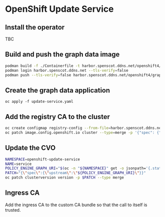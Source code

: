 # OpenShift Update Service

## Install the operator

TBC

## Build and push the graph data image

```bash
podman build -f ./Containerfile -t harbor.spenscot.ddns.net/openshift4/graph-data:latest
podman login harbor.spenscot.ddns.net --tls-verify=false
podman push --tls-verify=false harbor.spenscot.ddns.net/openshift4/graph-data:latest
```

## Create the graph data application

`oc apply -f update-service.yaml`

## Add the registry CA to the cluster

```bash
oc create configmap registry-config --from-file=harbor.spenscot.ddns.net=/home/crscott/Documents/prog/openshift/agent-sno/harbor/ca.crt -n openshift-config
oc patch image.config.openshift.io cluster --type=merge -p '{"spec": {"additionalTrustedCA": {"name": "registry-config"}}}'
```

## Update the CVO

```bash
NAMESPACE=openshift-update-service
NAME=service
POLICY_ENGINE_GRAPH_URI="$(oc -n "${NAMESPACE}" get -o jsonpath='{.status.policyEngineURI}/api/upgrades_info/v1/graph{"\n"}' updateservice "${NAME}")"
PATCH="{\"spec\":{\"upstream\":\"${POLICY_ENGINE_GRAPH_URI}\"}}"
oc patch clusterversion version -p $PATCH --type merge
```

## Ingress CA

Add the ingress CA to the custom CA bundle so that the call to itself is trusted.
